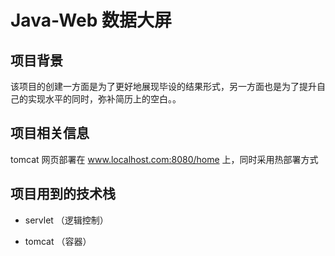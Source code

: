 # Java-Web 数据大屏

## 项目背景

该项目的创建一方面是为了更好地展现毕设的结果形式，另一方面也是为了提升自己的实现水平的同时，弥补简历上的空白。。

## 项目相关信息

tomcat 网页部署在 www.localhost.com:8080/home 上，同时采用热部署方式

## 项目用到的技术栈

- servlet （逻辑控制）

- tomcat （容器）